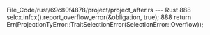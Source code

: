 File_Code/rust/69c80f4878/project/project_after.rs --- Rust
888         selcx.infcx().report_overflow_error(&obligation, true);                                                                                          888         return Err(ProjectionTyError::TraitSelectionError(SelectionError::Overflow));

